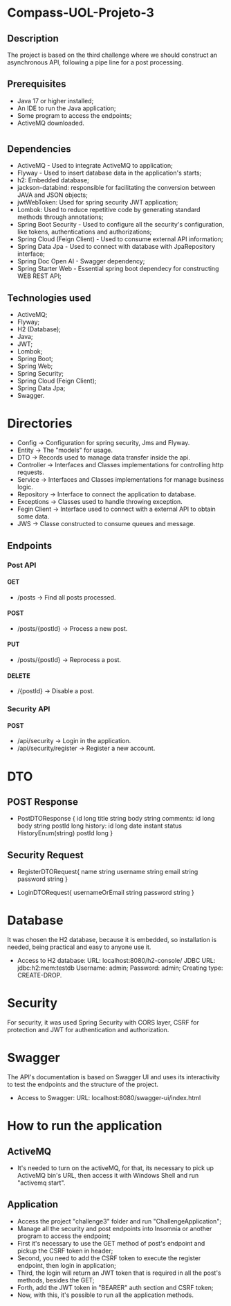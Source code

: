 # Compass-UOL-Projeto-3

## Description
The project is based on the third challenge where we should construct an asynchronous API, following a pipe line for a post processing.

## Prerequisites
- Java 17 or higher installed;
- An IDE to run the Java application;
- Some program to access the endpoints;
- ActiveMQ downloaded.

#

## Dependencies
- ActiveMQ - Used to integrate ActiveMQ to application;
- Flyway - Used to insert database data in the application's starts;
- h2: Embedded database;
- jackson-databind: responsible for facilitating the conversion between JAVA and JSON objects;
- jwtWebToken: Used for spring security JWT application;
- Lombok: Used to reduce repetitive code by generating standard methods through annotations;
- Spring Boot Security - Used to configure all the security's configuration, like tokens, authentications and authorizations;
- Spring Cloud (Feign Client) - Used to consume external API information;
- Spring Data Jpa - Used to connect with database with JpaRepository interface;
- Spring Doc Open AI - Swagger dependency;
- Spring Starter Web - Essential spring boot dependecy for constructing WEB REST API;


## Technologies used
- ActiveMQ;
- Flyway;
- H2 (Database);
- Java;
- JWT;
- Lombok;
- Spring Boot;
- Spring Web;
- Spring Security;
- Spring Cloud (Feign Client);
- Spring Data Jpa;
- Swagger.

# Directories
- Config -> Configuration for spring security, Jms and Flyway.
- Entity -> The "models" for usage.
- DTO -> Records used to manage data transfer inside the api.
- Controller -> Interfaces and Classes implementations for controlling http requests.
- Service -> Interfaces and Classes implementations for manage business logic.
- Repository -> Interface to connect the application to database.
- Exceptions -> Classes used to handle throwing exception.
- Fegin Client -> Interface used to connect with a external API to obtain some data.
- JWS -> Classe constructed to consume queues and message.

## Endpoints
### Post API

#### GET

- /posts -> Find all posts processed.

#### POST

- /posts/{postId} -> Process a new post.

#### PUT

- /posts/{postId} -> Reprocess a post.

#### DELETE

- /{postId} -> Disable a post.

### Security API

#### POST

- /api/security -> Login in the application.
- /api/security/register -> Register a new account.

# DTO

## POST Response

- PostDTOResponse {
    id long
    title string
    body string
    comments:
        id long
        body string
        postId long
    history:
        id long
        date instant
        status HistoryEnum(string)
        postId long
    }

## Security Request
- RegisterDTORequest{
    name string
    username string
    email string
    password string
    }

- LoginDTORequest{
    usernameOrEmail string
    password string
    }


# Database
It was chosen the H2 database, because it is embedded, so installation is needed, being practical and easy to anyone use it.
- Access to H2 database:
  URL: localhost:8080/h2-console/
  JDBC URL: jdbc:h2:mem:testdb
  Username: admin;
  Password: admin;
  Creating type: CREATE-DROP.

# Security
For security, it was used Spring Security with CORS layer, CSRF for protection and JWT for authentication and authorization.

# Swagger
The API's documentation is based on Swagger UI and uses its interactivity to test the endpoints and the structure of the project.
- Access to Swagger:
  URL: localhost:8080/swagger-ui/index.html

# How to run the application

## ActiveMQ
- It's needed to turn on the activeMQ, for that, its necessary to pick up ActiveMQ bin's URL, then access it with Windows Shell and run "activemq start".

## Application
- Access the project "challenge3" folder and run "ChallengeApplication";
- Manage all the security and post endpoints into Insomnia or another program to access the endpoint;
- First it's necessary to use the GET method of post's endpoint and pickup the CSRF token in header;
- Second, you need to add the CSRF token to execute the register endpoint, then login in application;
- Third, the login will return an JWT token that is required in all the post's methods, besides the GET;
- Forth, add the JWT token in "BEARER" auth section and CSRF token;
- Now, with this, it's possible to run all the application methods.

